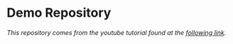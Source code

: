 # Demo Repository

###### This repository comes from the youtube tutorial found at the [following link](https://www.youtube.com/watch?v=RGOj5yH7evk).
